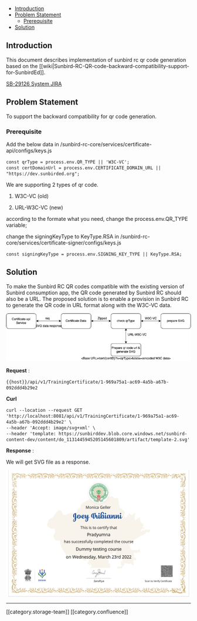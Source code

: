 

  * [Introduction](#introduction)
  * [Problem Statement](#problem-statement)
    * [Prerequisite](#prerequisite)
  * [Solution](#solution)

## Introduction
This document describes implementation of sunbird rc qr code generation based on the [[wiki|Sunbird-RC-QR-code-backward-compatibility-support-for-SunbirdEd]].

[SB-29126 System JIRA](https:///browse/SB-29126)


## Problem Statement
To support the backward compatibility for qr code generation.


### Prerequisite
Add the below data in /sunbird-rc-core/services/certificate-api/configs/keys.js


```
const qrType = process.env.QR_TYPE || 'W3C-VC'; 
const certDomainUrl = process.env.CERTIFICATE_DOMAIN_URL || "https://dev.sunbirded.org";
```
We are supporting 2 types of qr code.


1. W3C-VC (old)


1. URL-W3C-VC (new)



according to the formate what you need, change the process.env.QR_TYPE  variable;

change the signingKeyType to KeyType.RSA in  /sunbird-rc-core/services/certificate-signer/configs/keys.js


```
const signingKeyType = process.env.SIGNING_KEY_TYPE || KeyType.RSA;
```

## Solution
To make the Sunbird RC QR codes compatible with the existing version of Sunbird consumption app, the QR code generated by Sunbird RC should also be a URL. The proposed solution is to enable a provision in Sunbird RC to generate the QR code in URL format along with the W3C-VC data.

![](images/storage/Untitled%20Diagram.drawio%20(17).png)

 **Request** :  


```
{{host}}/api/v1/TrainingCertificate/1-969a75a1-ac69-4a5b-a67b-092ddd4b29e2
```
 **Curl** 


```
curl --location --request GET 'http://localhost:8081/api/v1/TrainingCertificate/1-969a75a1-ac69-4a5b-a67b-092ddd4b29e2' \
--header 'Accept: image/svg+xml' \
--header 'template: https://sunbirddev.blob.core.windows.net/sunbird-content-dev/content/do_1131445945205145601809/artifact/template-2.svg'
```
 **Response** :

We will get SVG file as a response.

![](images/storage/image-20220324-055909.png)





*****

[[category.storage-team]] 
[[category.confluence]] 
